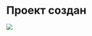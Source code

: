 # **Проект создан**

![](https://github.com/Suther1and/weatherApp/blob/main/Simulator%20Screen%20Recording%20-%20iPhone%2015%20Pro%20-%202024-03-18%20at%2023.49.05.gif)
